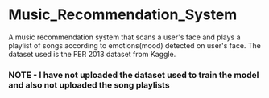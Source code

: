 # Music_Recommendation_System
A music recommendation system that scans a user's face and plays a playlist of songs according to emotions(mood) detected on user's face.
The dataset used is the FER 2013 dataset from Kaggle.

### NOTE - I have not uploaded the dataset used to train the model and also not uploaded the song playlists
